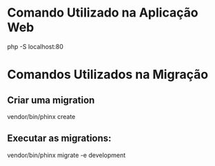 # Comando Utilizado na Aplicação Web

php -S localhost:80

# Comandos Utilizados na Migração

## Criar uma migration 
vendor/bin/phinx create <nome da migration>

## Executar as migrations: 
vendor/bin/phinx migrate -e development
